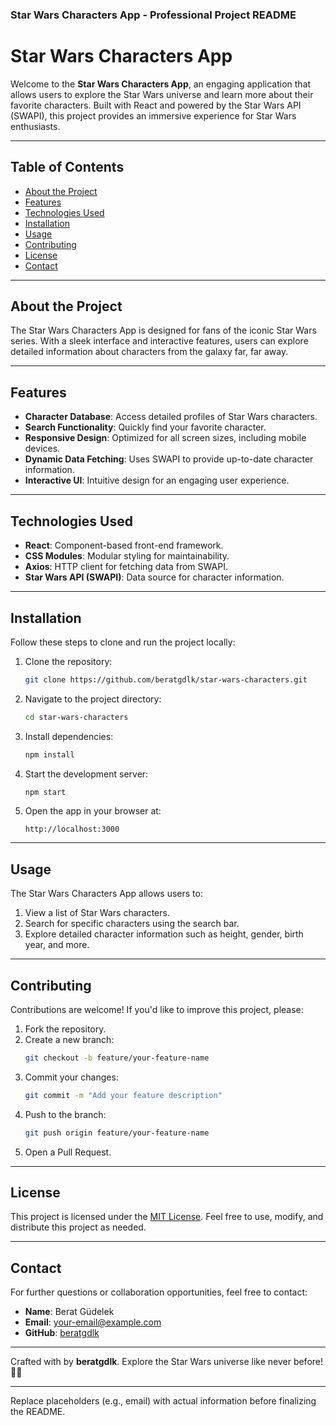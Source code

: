 ### Star Wars Characters App - Professional Project README

# Star Wars Characters App

Welcome to the **Star Wars Characters App**, an engaging application that allows users to explore the Star Wars universe and learn more about their favorite characters. Built with React and powered by the Star Wars API (SWAPI), this project provides an immersive experience for Star Wars enthusiasts.

---

## Table of Contents

- [About the Project](#about-the-project)
- [Features](#features)
- [Technologies Used](#technologies-used)
- [Installation](#installation)
- [Usage](#usage)
- [Contributing](#contributing)
- [License](#license)
- [Contact](#contact)

---

## About the Project

The Star Wars Characters App is designed for fans of the iconic Star Wars series. With a sleek interface and interactive features, users can explore detailed information about characters from the galaxy far, far away.

---

## Features

- **Character Database**: Access detailed profiles of Star Wars characters.
- **Search Functionality**: Quickly find your favorite character.
- **Responsive Design**: Optimized for all screen sizes, including mobile devices.
- **Dynamic Data Fetching**: Uses SWAPI to provide up-to-date character information.
- **Interactive UI**: Intuitive design for an engaging user experience.

---

## Technologies Used

- **React**: Component-based front-end framework.
- **CSS Modules**: Modular styling for maintainability.
- **Axios**: HTTP client for fetching data from SWAPI.
- **Star Wars API (SWAPI)**: Data source for character information.

---

## Installation

Follow these steps to clone and run the project locally:

1. Clone the repository:
   ```bash
   git clone https://github.com/beratgdlk/star-wars-characters.git
   ```
2. Navigate to the project directory:
   ```bash
   cd star-wars-characters
   ```
3. Install dependencies:
   ```bash
   npm install
   ```
4. Start the development server:
   ```bash
   npm start
   ```
5. Open the app in your browser at:
   ```
   http://localhost:3000
   ```

---

## Usage

The Star Wars Characters App allows users to:

1. View a list of Star Wars characters.
2. Search for specific characters using the search bar.
3. Explore detailed character information such as height, gender, birth year, and more.

---

## Contributing

Contributions are welcome! If you'd like to improve this project, please:

1. Fork the repository.
2. Create a new branch:
   ```bash
   git checkout -b feature/your-feature-name
   ```
3. Commit your changes:
   ```bash
   git commit -m "Add your feature description"
   ```
4. Push to the branch:
   ```bash
   git push origin feature/your-feature-name
   ```
5. Open a Pull Request.

---

## License

This project is licensed under the [MIT License](LICENSE). Feel free to use, modify, and distribute this project as needed.

---

## Contact

For further questions or collaboration opportunities, feel free to contact:

- **Name**: Berat Güdelek
- **Email**: [your-email@example.com](mailto:your-email@example.com)
- **GitHub**: [beratgdlk](https://github.com/beratgdlk)

---

Crafted with by **beratgdlk**. Explore the Star Wars universe like never before! 🌌✨

---

Replace placeholders (e.g., email) with actual information before finalizing the README.
